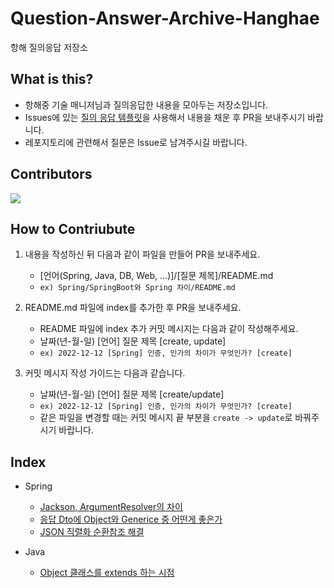 # Question-Answer-Archive-Hanghae
항해 질의응답 저장소

## What is this?
- 항해중 기술 매니저님과 질의응답한 내용을 모아두는 저장소입니다.
- Issues에 있는 [질의 응답 템플릿](https://github.com/yanJuicy/Question-Answer-Archive-Hanghae/issues/2)을 사용해서 내용을 채운 후 PR을 보내주시기 바랍니다.
- 레포지토리에 관련해서 질문은 Issue로 남겨주시길 바랍니다.

## Contributors
<a href="https://github.com/yanJuicy/Question-Answer-Archive-Hanghae/graphs/contributors">
  <img src="https://contrib.rocks/image?repo=yanJuicy/Question-Answer-Archive-Hanghae" />
</a>


## How to Contriubute
1. 내용을 작성하신 뒤 다음과 같이 파일을 만들어 PR을 보내주세요.
    - [언어(Spring, Java, DB, Web, ...)]/[질문 제목]/README.md
    - `ex) Spring/SpringBoot와 Spring 차이/README.md`

2. README.md 파일에 index를 추가한 후 PR을 보내주세요.
    - README 파일에 index 추가 커밋 메시지는 다음과 같이 작성해주세요.
    - 날짜(년-월-일) [언어] 질문 제목 [create, update]
    - `ex) 2022-12-12 [Spring] 인증, 인가의 차이가 무엇인가? [create]`

3. 커밋 메시지 작성 가이드는 다음과 같습니다.
    - 날짜(년-월-일) [언어] 질문 제목 [create/update]
    - `ex) 2022-12-12 [Spring] 인증, 인가의 차이가 무엇인가? [create]`
    - 같은 파일을 변경할 때는 커밋 메시지 끝 부분을 `create -> update`로 바꿔주시기 바랍니다.

## Index
- Spring
  - [Jackson, ArgumentResolver의 차이](https://github.com/yanJuicy/Question-Answer-Archive-Hanghae/tree/main/Spring/Jackson%EA%B3%BC%20ArgumentReolver%EC%9D%98%20%EC%B0%A8%EC%9D%B4)
  - [응답 Dto에 Object와 Generice 중 어떤게 좋은가](https://github.com/yanJuicy/Question-Answer-Archive-Hanghae/tree/main/Spring/%EC%9D%91%EB%8B%B5%20Dto%EC%97%90%20Object%EC%99%80%20Generice%20%EC%A4%91%20%EC%96%B4%EB%96%A4%EA%B2%8C%20%EC%A2%8B%EC%9D%80%EA%B0%80)
  - [JSON 직렬화 순환참조 해결](https://github.com/yanJuicy/Question-Answer-Archive-Hanghae/tree/main/Spring/JSON%20%EC%A7%81%EB%A0%AC%ED%99%94%20%EC%B0%B8%EC%A1%B0%EC%88%9C%ED%99%98%20%ED%95%B4%EA%B2%B0)


- Java
  - [Object 클래스를 extends 하는 시점](https://github.com/yanJuicy/Question-Answer-Archive-Hanghae/blob/main/Java/Object%20%ED%81%B4%EB%9E%98%EC%8A%A4%20extends%20%EC%8B%9C%EC%A0%90/README.md)
